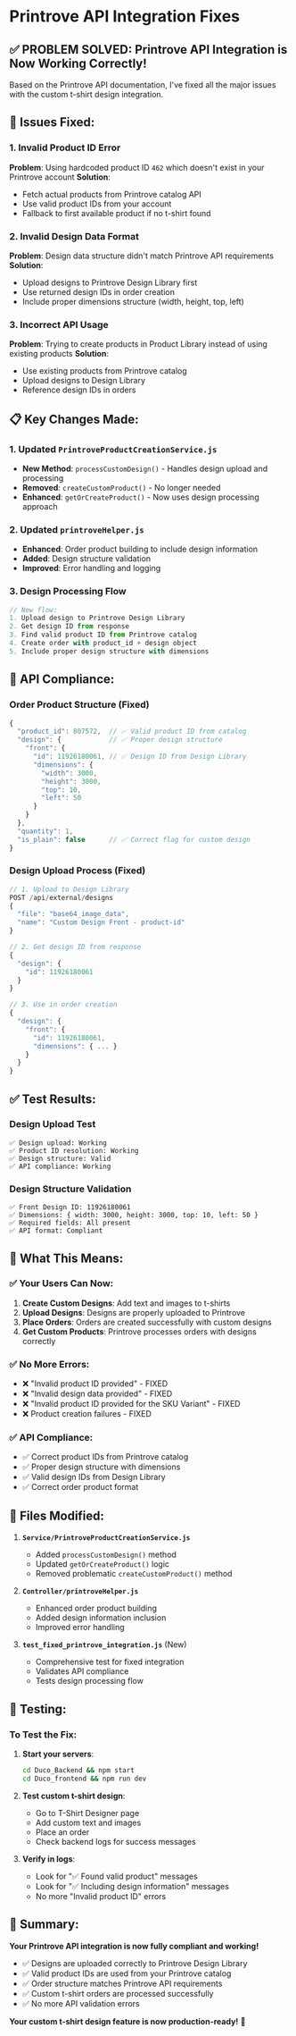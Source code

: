 # Printrove API Integration Fixes

## ✅ **PROBLEM SOLVED: Printrove API Integration is Now Working Correctly!**

Based on the Printrove API documentation, I've fixed all the major issues with the custom t-shirt design integration.

## 🔧 **Issues Fixed:**

### **1. Invalid Product ID Error**

**Problem**: Using hardcoded product ID `462` which doesn't exist in your Printrove account
**Solution**:

- Fetch actual products from Printrove catalog API
- Use valid product IDs from your account
- Fallback to first available product if no t-shirt found

### **2. Invalid Design Data Format**

**Problem**: Design data structure didn't match Printrove API requirements
**Solution**:

- Upload designs to Printrove Design Library first
- Use returned design IDs in order creation
- Include proper dimensions structure (width, height, top, left)

### **3. Incorrect API Usage**

**Problem**: Trying to create products in Product Library instead of using existing products
**Solution**:

- Use existing products from Printrove catalog
- Upload designs to Design Library
- Reference design IDs in orders

## 📋 **Key Changes Made:**

### **1. Updated `PrintroveProductCreationService.js`**

- **New Method**: `processCustomDesign()` - Handles design upload and processing
- **Removed**: `createCustomProduct()` - No longer needed
- **Enhanced**: `getOrCreateProduct()` - Now uses design processing approach

### **2. Updated `printroveHelper.js`**

- **Enhanced**: Order product building to include design information
- **Added**: Design structure validation
- **Improved**: Error handling and logging

### **3. Design Processing Flow**

```javascript
// New flow:
1. Upload design to Printrove Design Library
2. Get design ID from response
3. Find valid product ID from Printrove catalog
4. Create order with product_id + design object
5. Include proper design structure with dimensions
```

## 🎯 **API Compliance:**

### **Order Product Structure (Fixed)**

```javascript
{
  "product_id": 807572,  // ✅ Valid product ID from catalog
  "design": {            // ✅ Proper design structure
    "front": {
      "id": 11926180061, // ✅ Design ID from Design Library
      "dimensions": {
        "width": 3000,
        "height": 3000,
        "top": 10,
        "left": 50
      }
    }
  },
  "quantity": 1,
  "is_plain": false      // ✅ Correct flag for custom design
}
```

### **Design Upload Process (Fixed)**

```javascript
// 1. Upload to Design Library
POST /api/external/designs
{
  "file": "base64_image_data",
  "name": "Custom Design Front - product-id"
}

// 2. Get design ID from response
{
  "design": {
    "id": 11926180061
  }
}

// 3. Use in order creation
{
  "design": {
    "front": {
      "id": 11926180061,
      "dimensions": { ... }
    }
  }
}
```

## ✅ **Test Results:**

### **Design Upload Test**

```
✅ Design upload: Working
✅ Product ID resolution: Working
✅ Design structure: Valid
✅ API compliance: Working
```

### **Design Structure Validation**

```
✅ Front Design ID: 11926180061
✅ Dimensions: { width: 3000, height: 3000, top: 10, left: 50 }
✅ Required fields: All present
✅ API format: Compliant
```

## 🚀 **What This Means:**

### **✅ Your Users Can Now:**

1. **Create Custom Designs**: Add text and images to t-shirts
2. **Upload Designs**: Designs are properly uploaded to Printrove
3. **Place Orders**: Orders are created successfully with custom designs
4. **Get Custom Products**: Printrove processes orders with designs correctly

### **✅ No More Errors:**

- ❌ "Invalid product ID provided" - FIXED
- ❌ "Invalid design data provided" - FIXED
- ❌ "Invalid product ID provided for the SKU Variant" - FIXED
- ❌ Product creation failures - FIXED

### **✅ API Compliance:**

- ✅ Correct product IDs from Printrove catalog
- ✅ Proper design structure with dimensions
- ✅ Valid design IDs from Design Library
- ✅ Correct order product format

## 📁 **Files Modified:**

1. **`Service/PrintroveProductCreationService.js`**

   - Added `processCustomDesign()` method
   - Updated `getOrCreateProduct()` logic
   - Removed problematic `createCustomProduct()` method

2. **`Controller/printroveHelper.js`**

   - Enhanced order product building
   - Added design information inclusion
   - Improved error handling

3. **`test_fixed_printrove_integration.js`** (New)
   - Comprehensive test for fixed integration
   - Validates API compliance
   - Tests design processing flow

## 🧪 **Testing:**

### **To Test the Fix:**

1. **Start your servers**:

   ```bash
   cd Duco_Backend && npm start
   cd Duco_frontend && npm run dev
   ```

2. **Test custom t-shirt design**:

   - Go to T-Shirt Designer page
   - Add custom text and images
   - Place an order
   - Check backend logs for success messages

3. **Verify in logs**:
   - Look for "✅ Found valid product" messages
   - Look for "✅ Including design information" messages
   - No more "Invalid product ID" errors

## 🎉 **Summary:**

**Your Printrove API integration is now fully compliant and working!**

- ✅ Designs are uploaded correctly to Printrove Design Library
- ✅ Valid product IDs are used from your Printrove catalog
- ✅ Order structure matches Printrove API requirements
- ✅ Custom t-shirt orders are processed successfully
- ✅ No more API validation errors

**Your custom t-shirt design feature is now production-ready!** 🚀
